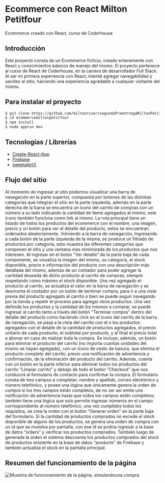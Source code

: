 # Ecommerce con React Milton Petitfour

Ecommerce creado con React, curso de Coderhouse

## Introducción

Este proyecto consta de un Ecommerce ficticio, creado enteramente con React y conocimientos básicos de manejo del mismo. El proyecto pertenece al curso de React de Coderhouse, en la carrera de desarrollador Full Stack. Al ser mi primera experiencia con React, intenté agregar navegabilidad y secillez al sitio, haciendo una experiencia agradable a cualquier visitante del mismo.

## Para instalar el proyecto

```sh
$ git clone https://github.com/miltonriver/segundaPreentregaMiltonPetitfour. 
$ cd ecommercemiltonpetitfour
$ npm install
$ node apprun dev
```

## Tecnologías / Librerías

- [Create-React-App](https://create-react-app.dev/)
- [Firebase](https://firebase.google.com/?hl=es-419)
- [sweetalert2](https://sweetalert2.github.io/)

## Flujo del sitio

Al momento de ingresar al sitio podemos visualizar una barra de navegación en la parte superior, compuesta por botones de las distintas categorías que integran el sitio en la parte izquierda, además en la parte derecha de la barra se encuentra un ícono del carrito de compras con un número a su lado indicando la cantidad de ítems agregados al mismo, este ícono también funciona como link al mismo.
La ruta principal tiene un listado de todos los productos del ecommerce con el nombre, una imagen, precio y un botón para ver el detalle del producto, estos se encuentran ordenados aleatoriamente.
Volviendo a la barra de navegación, Ingresando a cada botón de la parte izquierda de la misma, se produce un filtrado de productos por categoría, esto muestra las diferentes categorías que componen el sitio y una ventana mas minimizada de los productos que nos interesen.
Al ingresar en el botón "Ver detalle" de la parte baja de cada componente, se visualiza la imagen del mismo, su categoría, el stock disponible, precio e información del producto con una descripción más detallada del mismo, además de un contador para poder agregar la cantidad deseada de dicho producto al carrito de compras, siempre respetando como máximo el stock disponible.
Una vez agregado el producto al carrito, se actualiza el valor en la barra de navegación y se desmonta el contador por un botón de terminar compra, para ir a una vista previa del producto agregado al carrito o bien se puede seguir navegando por la tienda y repetir el proceso para agregar otros productos.
Una vez definida los productos y la cantidad de los mismos a comprar, se puede ingresar al carrito tanto a través del botón "Terminar compra" dentro del detalle del producto como haciendo click en el ícono del carrito de la barra de navegación, se pasa a la vista del carrito con el o los productos agregados con el detalle de la cantidad de productos agregados, el precio unitario de cada producto, el subtotal por producto, y al final el precio total a abonar en caso de realizar toda la compra. Se incluye, además, un botón para eliminar el producto del carrito (no importa cuantas unidades del mismo se hayan agregado), con un ícono de cesto de basura, que elimina el producto completo del carrito, previo una notificación de advertencia y confirmación, de la eliminación del producto del carrito. Además, cuenta con un botón en la parte inferior para eliminar todos los productos del carrito “Limpiar carrito” y debajo de todo el botón "Checkout" que nos conducirá al formulario de contacto para confirmar la compra.
El formulario consta de tres campos a completar: nombre y apellido, correo electrónico y número telefónico, y posee una lógica que únicamente genera la orden de compra si los tres campos están completos, de no ser así emite una notificación de advertencia hasta que todos los campos estén completos; también tiene una lógica que solo permite ingresar números en el campo correspondiente al número telefónico, una vez cumplidos todos los requisitos, se crea la orden con el botón "Generar orden" en la parte baja del formulario.
Si la cantidad de productos comprados no excede el stock disponible de alguno de los productos, se genera una orden de compra con un id que se muestra por pantalla, con ese id se podría ingresar a la base de datos “orders” y verificar los productos comprados. También luego de generada la orden el sistema descuenta los productos comprados del stock de productos existente en la base de datos “products” de Firebase y también actualiza el stock en la pantalla principal.

## Resumen del funcionamiento de la página

![Muestra de funcionamiento de la página, simulandouna compra](docs/EjemploEcommerceReact.gif "Ejemplo de compra en el sitio")
